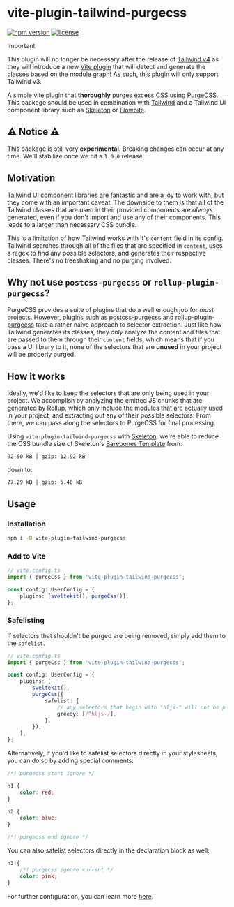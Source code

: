 # vite-plugin-tailwind-purgecss

[![npm version](https://img.shields.io/npm/v/vite-plugin-tailwind-purgecss?logo=npm&color=cb3837)](https://www.npmjs.com/package/vite-plugin-tailwind-purgecss)
[![license](https://img.shields.io/badge/license-MIT-%23bada55)](https://github.com/AdrianGonz97/vite-plugin-tailwind-purgecss/blob/main/LICENSE)

> [!IMPORTANT]
> This plugin will no longer be necessary after the release of [Tailwind v4](https://tailwindcss.com/blog/tailwindcss-v4-alpha) as they will introduce a new [Vite plugin](https://tailwindcss.com/blog/tailwindcss-v4-alpha#zero-configuration-content-detection) that will detect and generate the classes based on the module graph! As such, this plugin will only support Tailwind v3.

A simple vite plugin that **thoroughly** purges excess CSS using [PurgeCSS](https://purgecss.com/). This package should be used in combination with [Tailwind](https://tailwindcss.com/) and a Tailwind UI component library such as [Skeleton](https://skeleton.dev) or [Flowbite](https://flowbite.com/).

## ⚠ Notice ⚠

This package is still very **experimental**. Breaking changes can occur at any time. We'll stabilize once we hit a `1.0.0` release.

## Motivation

Tailwind UI component libraries are fantastic and are a joy to work with, but they come with an important caveat. The downside to them is that all of the Tailwind classes that are used in their provided components are _always_ generated, even if you don't import and use any of their components. This leads to a larger than necessary CSS bundle.

This is a limitation of how Tailwind works with it's `content` field in its config. Tailwind searches through all of the files that are specified in `content`, uses a regex to find any possible selectors, and generates their respective classes. There's no treeshaking and no purging involved.

## Why not use `postcss-purgecss` or `rollup-plugin-purgecss`?

PurgeCSS provides a suite of plugins that do a well enough job for _most_ projects. However, plugins such as [postcss-purgecss](https://github.com/FullHuman/purgecss/tree/main/packages/postcss-purgecss) and [rollup-plugin-purgecss](https://github.com/FullHuman/purgecss/tree/main/packages/rollup-plugin-purgecss) take a rather naive approach to selector extraction. Just like how Tailwind generates its classes, they _only_ analyze the content and files that are passed to them through their `content` fields, which means that if you pass a UI library to it, none of the selectors that are **unused** in your project will be properly purged.

## How it works

Ideally, we'd like to keep the selectors that are only being used in your project. We accomplish by analyzing the emitted JS chunks that are generated by Rollup, which only include the modules that are actually used in your project, and extracting out any of their possible selectors. From there, we can pass along the selectors to PurgeCSS for final processing.

Using `vite-plugin-tailwind-purgecss` with [Skeleton](https://skeleton.dev), we're able to reduce the CSS bundle size of Skeleton's [Barebones Template](https://github.com/skeletonlabs/skeleton-template-bare) from:
```
92.50 kB │ gzip: 12.92 kB
```
down to:
```
27.29 kB │ gzip: 5.40 kB
```

## Usage

### Installation

```bash
npm i -D vite-plugin-tailwind-purgecss
```

### Add to Vite

```ts
// vite.config.ts
import { purgeCss } from 'vite-plugin-tailwind-purgecss';

const config: UserConfig = {
	plugins: [sveltekit(), purgeCss()],
};
```

### Safelisting

If selectors that shouldn't be purged are being removed, simply add them to the `safelist`.

```ts
// vite.config.ts
import { purgeCss } from 'vite-plugin-tailwind-purgecss';

const config: UserConfig = {
	plugins: [
		sveltekit(),
		purgeCss({
			safelist: {
				// any selectors that begin with "hljs-" will not be purged
				greedy: [/^hljs-/],
			},
		}),
	],
};
```

Alternatively, if you'd like to safelist selectors directly in your stylesheets, you can do so by adding special comments:

```css
/*! purgecss start ignore */

h1 {
	color: red;
}

h2 {
	color: blue;
}

/*! purgecss end ignore */
```

You can also safelist selectors directly in the declaration block as well:

```css
h3 {
	/*! purgecss ignore current */
	color: pink;
}
```

For further configuration, you can learn more [here](https://purgecss.com/configuration.html).
